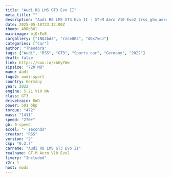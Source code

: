 ```yaml
---
title: "Audi R8 LMS GT3 Evo II"
meta_title: ""
description: "Audi R8 LMS GT3 Evo II - GT-M Aero V10 Evo2 (rss_gtm_aero_v10_evo2) by RSS"
date: 2025-05-18T23:12:00Z
thumb: 4RRd3Ul
mainimage: bjQrEuB
cargallery: ["1NQ2bdZ", "rzce0Ks", "dQx7vnJ"]
categories: ["Car"]
author: "Theodora"
tags: ["Audi", "RSS", "GT3", "Sports car", "Germany", "2022"]
draft: false
link: https://ouo.io/xAUyYWw
zipsize: "720 MB"
manu: Audi
logo2: audi-sport
country: Germany
year: 2022
engine: 5.2L V10 NA
class: GT3
drivetrain: RWD
power: 501 bhp 
torque: "472"
mass: "1411"
speed: "270+"
gb: 6-speed
accel: "- seconds"
creator: "RSS"
version: "2"
csp: "0.2.7"
carname: "Audi R8 LMS GT3 Evo II"
realname: GT-M Aero V10 Evo2
livery: "Included"
r2r: 1
host: mods
---
```

